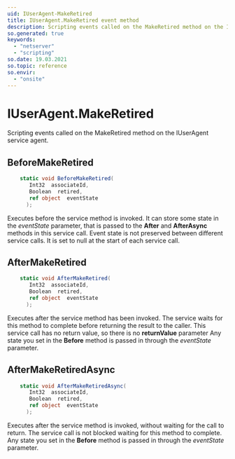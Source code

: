 ```yaml
---
uid: IUserAgent-MakeRetired
title: IUserAgent.MakeRetired event method
description: Scripting events called on the MakeRetired method on the IUserAgent service agent.
so.generated: true
keywords:
  - "netserver"
  - "scripting"
so.date: 19.03.2021
so.topic: reference
so.envir:
  - "onsite"
---
```

# IUserAgent.MakeRetired

Scripting events called on the <see cref='M:SuperOffice.CRM.Services.IUserAgent.MakeRetired'>MakeRetired</see> method on the <see cref='IUserAgent'>IUserAgent</see>  service agent.

## BeforeMakeRetired
```cs
    static void BeforeMakeRetired(
       Int32  associateId,
       Boolean  retired,
       ref object  eventState
      );
```
Executes before the service method is invoked.
It can store some state in the *eventState* parameter, that is passed to the **After** and **AfterAsync** methods in this service call.
Event state is not preserved between different service calls. It is set to null at the start of each service call.
## AfterMakeRetired
```cs
    static void AfterMakeRetired(
       Int32  associateId,
       Boolean  retired,
       ref object  eventState
      );
```
Executes after the service method has been invoked. The service waits for this method to complete before returning the result to the caller.
This service call has no return value, so there is no **returnValue** parameter
Any state you set in the **Before** method is passed in through the *eventState* parameter.
## AfterMakeRetiredAsync
```cs
    static void AfterMakeRetiredAsync(
       Int32  associateId,
       Boolean  retired,
       ref object  eventState
      );
```
Executes after the service method is invoked, without waiting for the call to return.
The service call is not blocked waiting for this method to complete.
Any state you set in the **Before** method is passed in through the *eventState* parameter.

